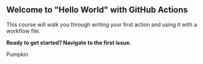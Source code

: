 ## Welcome to "Hello World" with GitHub Actions

This course will walk you through writing your first action and using it with a workflow file. 

**Ready to get started? Navigate to the first issue.**

Pumpkin

